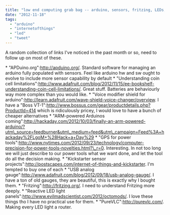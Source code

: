 ```yaml
---
title: "low end computing grab bag -- arduino, sensors, fritzing, LEDs, coin batteries, etc"
date: "2012-11-18"
tags: 
  - "arduino"
  - "internetofthings"
  - "led"
  - "tweet"
---
```


A random collection of links I've noticed in the past month or so, need to follow up on most of these.

\* "APDuino.org":http://apduino.org/. Standard software for managing an arduino fully populated with sensors. Feel like arduino hw and sw ought to evolve to include more sensor capability by default \* "Understanding coin cell limitations":http://www.adafruit.com/blog/2012/11/15/ee-bookshelf-understanding-coin-cell-limitations/. Great stuff. Batteries are behaviourly way more complex than you would like. \* "Voice modifier shield for arduino":http://learn.adafruit.com/wave-shield-voice-changer/overview. I have a "Boss VT-1":http://www.bossus.com/gear/productdetails.php?ProductId=414 which is ridiculously pricey, I would love to have a bunch of cheaper alternatives \* "ARM-powered Arduinos coming":http://hackaday.com/2012/10/03/finally-an-arm-powered-arduino/?utm\_source=feedburner&utm\_medium=feed&utm\_campaign=Feed%3A+hackaday%2FLgoM+%28Hack+a+Day%29 \* "GPS for power tools":http://www.nytimes.com/2012/09/23/technology/computer-precision-for-power-tools-novelties.html?\_r=0. Interesting. In not too long we will just describe to our power tools what we want done, and let the tool do all the decision making. \* "Kickstarter sensor projects":http://postscapes.com/internet-of-things-and-kickstarter. I'm tempted to buy one of each \* "USB analog gauge":http://www.adafruit.com/blog/2012/09/18/usb-analog-gauge/. I have a ton of old gauges, they are beautiful, this is exactly why I bought them. \* "Fritzing":http://fritzing.org/. I need to understand Fritzing more deeply. \* "Reactive LED light panels":http://www.evilmadscientist.com/2012/octomods/. I love these things tho I have no practical use for them. \* "PureVLC":http://purevlc.com/. Making every LED light a router.

